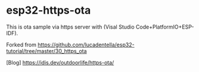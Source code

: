 # esp32-https-ota
This is ota sample via https server with (Visal Studio Code+PlatformIO+ESP-IDF).

Forked from https://github.com/lucadentella/esp32-tutorial/tree/master/30_https_ota

[Blog]
https://idis.dev/outdoorlife/https-ota/
